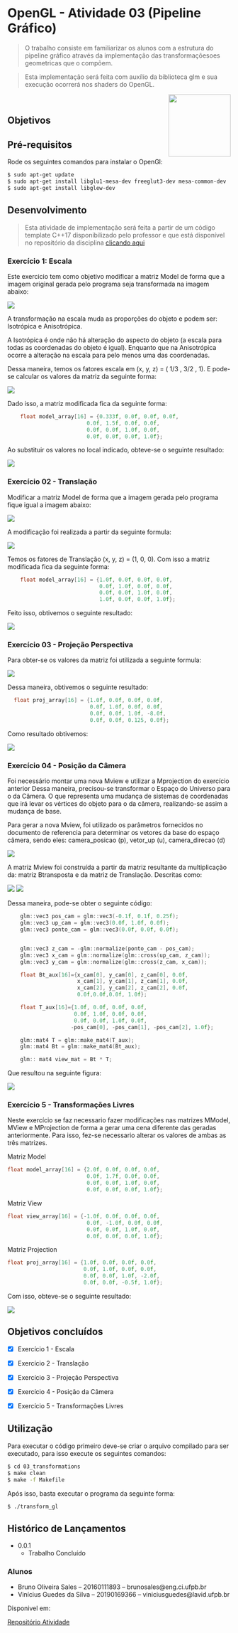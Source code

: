 # OpenGL - Atividade 03 (Pipeline Gráfico)

> O trabalho consiste em familiarizar os alunos com a estrutura do pipeline gráfico através da implementação das transformaçõesoes geometricas que o compõem.

>  Esta implementação será feita com auxílio da biblioteca glm e sua execução ocorrerá nos shaders do OpenGL.


[<img src="https://rawgit.com/eug/awesome-opengl/master/opengl-logo.svg" align="right" width="140">](https://www.opengl.org)
<br>

## Objetivos


## Pré-requisitos

Rode os seguintes comandos para instalar o OpenGl:

```sh
$ sudo apt-get update
$ sudo apt-get install libglu1-mesa-dev freeglut3-dev mesa-common-dev
$ sudo apt-get install libglew-dev
```


## Desenvolvimento
> Esta atividade de implementação será feita a partir de um código template C++17 disponibilizado pelo professor e que está disponível no repositório da disciplina [clicando aqui ](https://github.com/capagot/icg/tree/master/03_transformations)


### Exercício 1: Escala

Este exercicio tem como objetivo modificar a matriz Model de forma que a imagem original gerada pelo programa seja transformada na imagem abaixo:


<img src="./assets/img06.png">

A transformação na escala muda as proporções do objeto e podem ser: Isotrópica e Anisotrópica.

A Isotrópica é onde não há alteração do aspecto do objeto (a escala para todas as coordenadas do objeto é igual). Enquanto que na Anisotrópica ocorre a alteração na escala para pelo menos uma das coordenadas.

Dessa maneira, temos os fatores escala em (x, y, z) = ( 1/3 , 3/2 , 1). E pode-se calcular os valores da matriz da seguinte forma:

<img src="./assets/img07.png">

Dado isso, a matriz modificada fica da seguinte forma:

```c
    float model_array[16] = {0.333f, 0.0f, 0.0f, 0.0f,
                         0.0f, 1.5f, 0.0f, 0.0f,
                         0.0f, 0.0f, 1.0f, 0.0f,
                         0.0f, 0.0f, 0.0f, 1.0f};
```

Ao substituir os valores no local indicado, obteve-se o seguinte resultado:

<img src="./assets/img01.png">


### Exercício 02 - Translação

Modificar a matriz Model de forma que a imagem gerada pelo programa fique igual a imagem abaixo:

<img src="./assets/img08.png">

A modificação foi realizada a partir da seguinte formula:

<img src="./assets/img09.png">

Temos os fatores de Translação (x, y, z) = (1, 0, 0). Com isso a matriz modificada fica da seguinte forma:

```c
    float model_array[16] = {1.0f, 0.0f, 0.0f, 0.0f,
                             0.0f, 1.0f, 0.0f, 0.0f,
                             0.0f, 0.0f, 1.0f, 0.0f,
                             1.0f, 0.0f, 0.0f, 1.0f};
```

Feito isso, obtivemos o seguinte resultado:

<img src="./assets/img02.png">



### Exercício 03 -  Projeção Perspectiva

Para obter-se os valores da matriz foi utilizada a seguinte formula:

<img src="./assets/img10.png">

Dessa maneira, obtivemos o seguinte resultado:

```c
  float proj_array[16] = {1.0f, 0.0f, 0.0f, 0.0f,
                          0.0f, 1.0f, 0.0f, 0.0f,
                          0.0f, 0.0f, 1.0f, -8.0f,
                          0.0f, 0.0f, 0.125, 0.0f};
```

Como resultado obtivemos:

<img src="./assets/img03.png">

### Exercício 04 -  Posição da Câmera

Foi necessário montar uma nova Mview e utilizar a Mprojection do exercício anterior Dessa maneira, precisou-se transformar o Espaço do Universo para o da Câmera. O que representa uma mudança de sistemas de coordenadas que irá levar os vértices do objeto para o da câmera, realizando-se assim a mudança de base.

Para gerar a nova Mview, foi utilizado os parâmetros fornecidos no documento de referencia para determinar os vetores da base do espaço câmera, sendo eles: camera_posicao (p), vetor_up (u), camera_direcao (d)

<img src="./assets/img11.png">


A matriz Mview foi construída a partir da matriz resultante da multiplicação da: matriz Btransposta e da matriz de Translação. Descritas como:

<img src="./assets/img12.png">

<img src="./assets/img13.png">

Dessa maneira, pode-se obter o seguinte código:

```c
    glm::vec3 pos_cam = glm::vec3(-0.1f, 0.1f, 0.25f);
    glm::vec3 up_cam = glm::vec3(0.0f, 1.0f, 0.0f);
    glm::vec3 ponto_cam = glm::vec3(0.0f, 0.0f, 0.0f);


    glm::vec3 z_cam = -glm::normalize(ponto_cam - pos_cam);
    glm::vec3 x_cam = glm::normalize(glm::cross(up_cam, z_cam));
    glm::vec3 y_cam = glm::normalize(glm::cross(z_cam, x_cam));

    float Bt_aux[16]={x_cam[0], y_cam[0], z_cam[0], 0.0f,
                      x_cam[1], y_cam[1], z_cam[1], 0.0f,
                      x_cam[2], y_cam[2], z_cam[2], 0.0f,
                      0.0f,0.0f,0.0f, 1.0f};

    float T_aux[16]={1.0f, 0.0f, 0.0f, 0.0f,
                     0.0f, 1.0f, 0.0f, 0.0f,
                     0.0f, 0.0f, 1.0f, 0.0f,
                    -pos_cam[0], -pos_cam[1], -pos_cam[2], 1.0f};

    glm::mat4 T = glm::make_mat4(T_aux);
    glm::mat4 Bt = glm::make_mat4(Bt_aux);

    glm:: mat4 view_mat = Bt * T;
```

Que resultou na seguinte figura:

<img src="./assets/img04.png">


### Exercício 5 - Transformações Livres

Neste exercício se faz necessario fazer modificações nas matrizes MModel, MView e MProjection de forma a gerar uma cena diferente das geradas anteriormente. Para isso, fez-se necessario alterar os valores de ambas as três matrizes.

Matriz Model
```c
float model_array[16] = {2.0f, 0.0f, 0.0f, 0.0f,
                         0.0f, 1.7f, 0.0f, 0.0f,
                         0.0f, 0.0f, 1.0f, 0.0f,
                         0.0f, 0.0f, 0.0f, 1.0f};
```

Matriz View
```c
float view_array[16] = {-1.0f, 0.0f, 0.0f, 0.0f,
                         0.0f, -1.0f, 0.0f, 0.0f,
                         0.0f, 0.0f, 1.0f, 0.0f,
                         0.0f, 0.0f, 0.0f, 1.0f};
```

Matriz Projection
```c
float proj_array[16] = {1.0f, 0.0f, 0.0f, 0.0f,
                        0.0f, 1.0f, 0.0f, 0.0f,
                        0.0f, 0.0f, 1.0f, -2.0f,
                        0.0f, 0.0f, -0.5f, 1.0f};
```

Com isso, obteve-se o seguinte resultado:

<img src="./assets/img05.png">



## Objetivos concluídos

- [x] Exercício 1 - Escala
- [x] Exercício 2 - Translação
- [x] Exercício 3 - Projeção Perspectiva
- [x] Exercício 4 - Posição da Câmera
- [x] Exercício 5 - Transformações Livres


## Utilização

Para executar o código primeiro deve-se criar o arquivo compilado para ser executado, para isso execute os seguintes comandos:

```sh
$ cd 03_transformations
$ make clean
$ make -f Makefile
```

Após isso, basta executar o programa da seguinte forma:
```sh
$ ./transform_gl
```

## Histórico de Lançamentos

* 0.0.1
    * Trabalho Concluído


### Alunos
<ul>
    <li>Bruno Oliveira Sales – 20160111893 – brunosales@eng.ci.ufpb.br</li>
    <li>Vinícius Guedes da Silva – 20190169366 – viniciusguedes@lavid.ufpb.br</li>
</ul>

Disponivel em:

[Repositório Atividade](https://github.com/capagot/icg)
